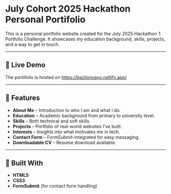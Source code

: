 # July Cohort 2025 Hackathon Personal Portifolio
This is a personal portfolio website created for the July 2025 Hackathon 1: Portfolio Challenge. It showcases my education background, skills, projects, and a way to get in touch.

---

## 🔗 Live Demo

The portifolio is hosted on https://bazilonyayo.netlify.app/

---

## 📌 Features

- **About Me** – Introduction to who I am and what I do.
- **Education** – Academic background from primary to university level.
- **Skills** – Both technical and soft skills.
- **Projects** – Portfolio of real-world websites I've built.
- **Interests** – Insights into what motivates me in tech.
- **Contact Form** – FormSubmit-integrated for easy messaging.
- **Downloadable CV** – Resume download available.

---

## 🧰 Built With

- **HTML5**
- **CSS3**
- **FormSubmit** (for contact form handling)
